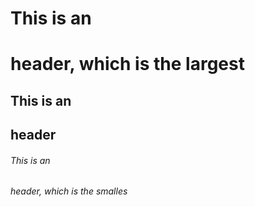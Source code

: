 # This is an <h1> header, which is the largest
## This is an <h2> header
###### This is an <h6> header, which is the smalles
